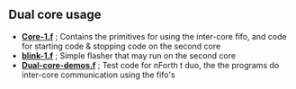 ## Dual core usage

- [****Core-1.f****](Core-1.f) ; Contains the primitives for using the inter-core
  fifo, and code for starting code & stopping code on the second core
- [****blink-1.f****](blink-1.f) ; Simple flasher that may run on the second core
- [****Dual-core-demos.f****](Dual-core-demos.f) ; Test code for nForth t duo, the
the programs do inter-core communication using the fifo's
